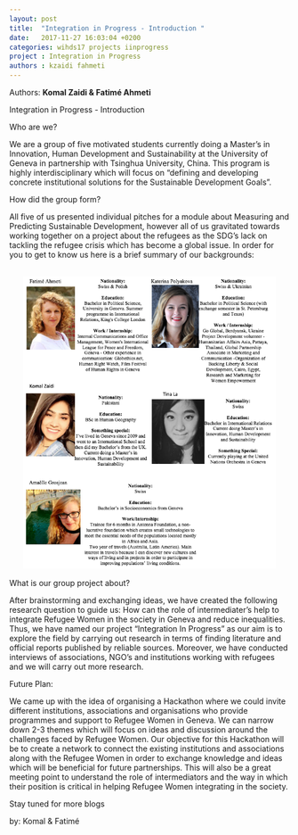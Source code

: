 ```yaml
---
layout: post
title:  "Integration in Progress - Introduction "
date:   2017-11-27 16:03:04 +0200
categories: wihds17 projects iinprogress
project : Integration in Progress
authors : kzaidi fahmeti
---
```


Authors: **Komal Zaidi & Fatimé Ahmeti**

Integration in Progress - Introduction 

Who are we?

We are a group of five motivated students currently doing a Master’s in Innovation, Human Development and Sustainability at the University of Geneva in partnership with Tsinghua University, China. This program is highly interdisciplinary which will focus on “defining and developing concrete institutional solutions for the Sustainable Development Goals”.

How did the group form?

All five of us presented individual pitches for a module about Measuring and Predicting Sustainable Development,  however all of us gravitated towards working together on a project about the refugees as the SDG’s lack on tackling the refugee crisis which has become a global issue. In order for you to get to know us here is a brief summary of our backgrounds:  

<br>
<center><img src="/images/groupp.png" alt=""  width="90%"></center>

What is our group project about?

After brainstorming and exchanging ideas, we have created the following research question to guide us: How can the role of intermediater’s help to integrate Refugee Women in the society in Geneva and reduce inequalities. Thus, we have named our project “Integration In Progress” as our aim is to explore the field by carrying out research in terms of finding literature and official reports published by reliable sources. Moreover, we have conducted interviews of associations, NGO’s and institutions working with refugees and we will carry out more research.

Future Plan:

We came up with the idea of organising a Hackathon where we could invite different institutions, associations and organisations who provide programmes and support to Refugee Women in Geneva. We can narrow down 2-3 themes which will focus on ideas and discussion around the challenges faced by Refugee Women. Our objective for this Hackathon will be to create a network to connect the existing institutions and associations along with the Refugee Women in order to exchange knowledge and ideas which will be beneficial for future partnerships. This will also be a great meeting point to understand the role of intermediators and the way in which their position is critical in helping Refugee Women integrating in the society.

Stay tuned for more blogs

by:
Komal & Fatimé
